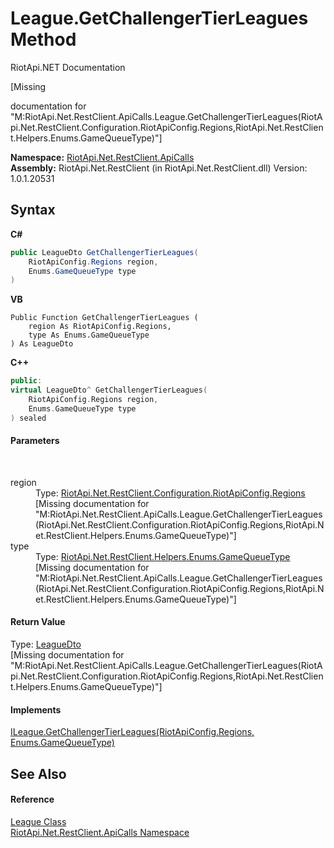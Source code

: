 # League.GetChallengerTierLeagues Method 
RiotApi.NET Documentation 

\[Missing <summary> documentation for "M:RiotApi.Net.RestClient.ApiCalls.League.GetChallengerTierLeagues(RiotApi.Net.RestClient.Configuration.RiotApiConfig.Regions,RiotApi.Net.RestClient.Helpers.Enums.GameQueueType)"\]

**Namespace:**&nbsp;<a href="ce503962-9d76-4097-585e-86aa8997f5c3">RiotApi.Net.RestClient.ApiCalls</a><br />**Assembly:**&nbsp;RiotApi.Net.RestClient (in RiotApi.Net.RestClient.dll) Version: 1.0.1.20531

## Syntax

**C#**<br />
``` C#
public LeagueDto GetChallengerTierLeagues(
	RiotApiConfig.Regions region,
	Enums.GameQueueType type
)
```

**VB**<br />
``` VB
Public Function GetChallengerTierLeagues ( 
	region As RiotApiConfig.Regions,
	type As Enums.GameQueueType
) As LeagueDto
```

**C++**<br />
``` C++
public:
virtual LeagueDto^ GetChallengerTierLeagues(
	RiotApiConfig.Regions region, 
	Enums.GameQueueType type
) sealed
```


#### Parameters
&nbsp;<dl><dt>region</dt><dd>Type: <a href="4d977124-7072-aed6-d4c3-44de17e37ee2">RiotApi.Net.RestClient.Configuration.RiotApiConfig.Regions</a><br />\[Missing <param name="region"/> documentation for "M:RiotApi.Net.RestClient.ApiCalls.League.GetChallengerTierLeagues(RiotApi.Net.RestClient.Configuration.RiotApiConfig.Regions,RiotApi.Net.RestClient.Helpers.Enums.GameQueueType)"\]</dd><dt>type</dt><dd>Type: <a href="8ad11b8f-a874-464c-1c07-9ce27b562c11">RiotApi.Net.RestClient.Helpers.Enums.GameQueueType</a><br />\[Missing <param name="type"/> documentation for "M:RiotApi.Net.RestClient.ApiCalls.League.GetChallengerTierLeagues(RiotApi.Net.RestClient.Configuration.RiotApiConfig.Regions,RiotApi.Net.RestClient.Helpers.Enums.GameQueueType)"\]</dd></dl>

#### Return Value
Type: <a href="80ad95ef-2195-5efa-0497-14d42aa093ee">LeagueDto</a><br />\[Missing <returns> documentation for "M:RiotApi.Net.RestClient.ApiCalls.League.GetChallengerTierLeagues(RiotApi.Net.RestClient.Configuration.RiotApiConfig.Regions,RiotApi.Net.RestClient.Helpers.Enums.GameQueueType)"\]

#### Implements
<a href="3b94ad37-2cf8-2a95-c4ba-2bd32968d27d">ILeague.GetChallengerTierLeagues(RiotApiConfig.Regions, Enums.GameQueueType)</a><br />

## See Also


#### Reference
<a href="1791eaf8-1966-7c68-d613-842281663af6">League Class</a><br /><a href="ce503962-9d76-4097-585e-86aa8997f5c3">RiotApi.Net.RestClient.ApiCalls Namespace</a><br />
